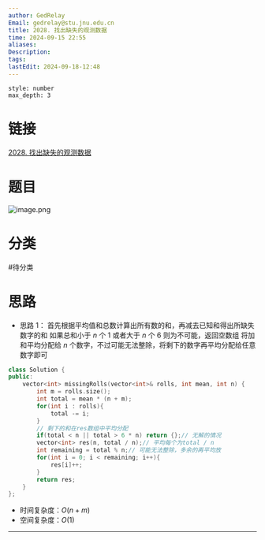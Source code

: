 ```yaml
---
author: GedRelay
Email: gedrelay@stu.jnu.edu.cn
title: 2028. 找出缺失的观测数据
time: 2024-09-15 22:55
aliases: 
Description: 
tags: 
lastEdit: 2024-09-18-12:48
---
```


```toc
style: number
max_depth: 3
```

# 链接
[2028. 找出缺失的观测数据](https://leetcode.cn/problems/find-missing-observations/) 

# 题目
![image.png](https://ged-pic-bed.oss-cn-guangzhou.aliyuncs.com/img/202409152255994.png)


# 分类
#待分类

# 思路
- 思路 1：
首先根据平均值和总数计算出所有数的和，再减去已知和得出所缺失数字的和
如果总和小于 $n$ 个 $1$ 或者大于 $n$ 个 $6$ 则为不可能，返回空数组 
将加和平均分配给 $n$ 个数字，不过可能无法整除，将剩下的数字再平均分配给任意数字即可


```cpp
class Solution {
public:
    vector<int> missingRolls(vector<int>& rolls, int mean, int n) {
        int m = rolls.size();
        int total = mean * (n + m);
        for(int i : rolls){
            total -= i;
        }
        // 剩下的和在res数组中平均分配
        if(total < n || total > 6 * n) return {};// 无解的情况
        vector<int> res(n, total / n);// 平均每个为total / n
        int remaining = total % n;// 可能无法整除，多余的再平均放
        for(int i = 0; i < remaining; i++){
            res[i]++;
        }
        return res;
    }
};
```


- 时间复杂度：${O\left( n+m \right)  }$ 
- 空间复杂度：${O\left( 1 \right)  }$ 


---

